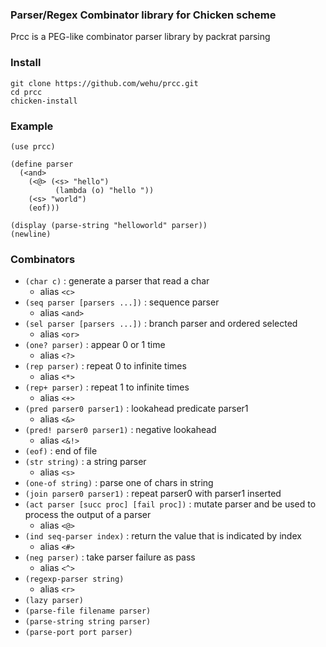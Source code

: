 ### Parser/Regex Combinator library for Chicken scheme

Prcc is a PEG-like combinator parser library by packrat parsing


### Install

	git clone https://github.com/wehu/prcc.git
	cd prcc
	chicken-install

### Example

	(use prcc)

	(define parser
	  (<and>
	    (<@> (<s> "hello")
              (lambda (o) "hello "))
	    (<s> "world")
	    (eof)))

	(display (parse-string "helloworld" parser))
	(newline)

### Combinators

* `(char c)` : generate a parser that read a char
  * alias `<c>`
* `(seq parser [parsers ...])` : sequence parser
  * alias `<and>`
* `(sel parser [parsers ...])` : branch parser and ordered selected
  * alias `<or>`
* `(one? parser)` : appear 0 or 1 time
  * alias `<?>`
* `(rep parser)` : repeat 0 to infinite times
  * alias `<*>`
* `(rep+ parser)` : repeat 1 to infinite times
  * alias `<+>`
* `(pred parser0 parser1)` : lookahead predicate parser1
  * alias `<&>`
* `(pred! parser0 parser1)` : negative lookahead
  * alias `<&!>`
* `(eof)` : end of file
* `(str string)` : a string parser
  * alias `<s>`
* `(one-of string)` : parse one of chars in string
* `(join parser0 parser1)` : repeat parser0 with parser1 inserted
* `(act parser [succ proc] [fail proc])` : mutate parser and be used to process the output of a parser
  * alias `<@>`
* `(ind seq-parser index)` : return the value that is indicated by index
  * alias `<#>`
* `(neg parser)` : take parser failure as pass
  * alias `<^>`
* `(regexp-parser string)`
  * alias `<r>`
* `(lazy parser)`
* `(parse-file filename parser)`
* `(parse-string string parser)`
* `(parse-port port parser)`

